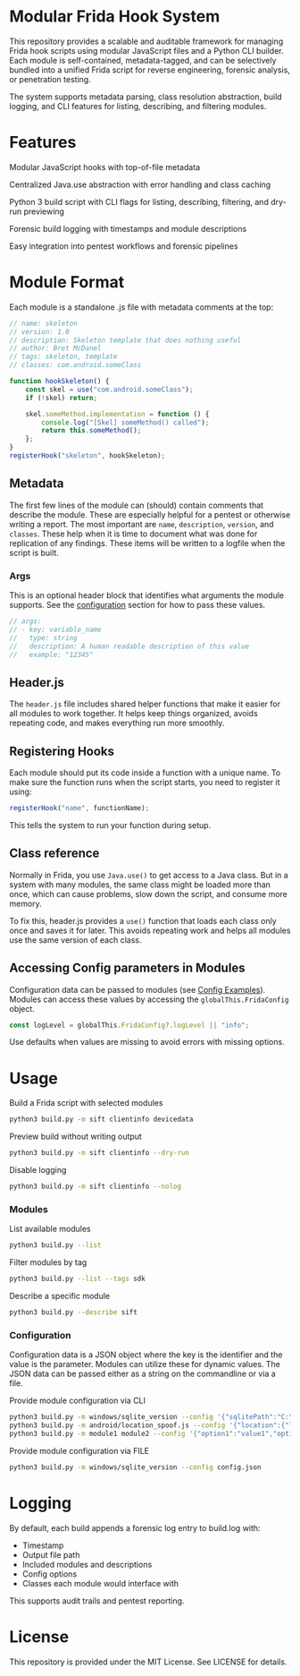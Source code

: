 # Modular Frida Hook System
This repository provides a scalable and auditable framework for managing Frida hook scripts using modular JavaScript files and a Python CLI builder. Each module is self-contained, metadata-tagged, and can be selectively bundled into a unified Frida script for reverse engineering, forensic analysis, or penetration testing.

The system supports metadata parsing, class resolution abstraction, build logging, and CLI features for listing, describing, and filtering modules.

# Features
Modular JavaScript hooks with top-of-file metadata

Centralized Java.use abstraction with error handling and class caching

Python 3 build script with CLI flags for listing, describing, filtering, and dry-run previewing

Forensic build logging with timestamps and module descriptions

Easy integration into pentest workflows and forensic pipelines

# Module Format
Each module is a standalone .js file with metadata comments at the top:

```javascript
// name: skeleton
// version: 1.0
// description: Skeleton template that does nothing useful
// author: Bret McDanel
// tags: skeleton, template
// classes: com.android.someClass

function hookSkeleton() {
    const skel = use("com.android.someClass");
    if (!skel) return;

    skel.someMethod.implementation = function () {
        console.log("[Skel] someMethod() called");
        return this.someMethod();
    };
}
registerHook("skeleton", hookSkeleton);
```
## Metadata
The first few lines of the module can (should) contain comments that describe the module.  These are especially helpful for a pentest or otherwise writing a report.  The most important are ```name```, ```description```, ```version```, and ```classes```.  These help when it is time to document what was done for replication of any findings.  These items will be written to a logfile when the script is built.

### Args
This is an optional header block that identifies what arguments the module supports.  See the [configuration](#configuration) section for how to pass these values.
```javascript
// args:
// - key: variable_name
//   type: string
//   description: A human readable description of this value
//   example: "12345"
```

## Header.js
The ```header.js``` file includes shared helper functions that make it easier for all modules to work together. It helps keep things organized, avoids repeating code, and makes everything run more smoothly.

## Registering Hooks
Each module should put its code inside a function with a unique name. To make sure the function runs when the script starts, you need to register it using:

```javascript
registerHook("name", functionName);
```
This tells the system to run your function during setup.

## Class reference
Normally in Frida, you use ```Java.use()``` to get access to a Java class. But in a system with many modules, the same class might be loaded more than once, which can cause problems, slow down the script, and consume more memory.

To fix this, header.js provides a ```use()``` function that loads each class only once and saves it for later. This avoids repeating work and helps all modules use the same version of each class. 

## Accessing Config parameters in Modules
Configuration data can be passed to modules (see [Config Examples](#configuration)).  Modules can access these values by accessing the ```globalThis.FridaConfig``` object.
```javascript
const logLevel = globalThis.FridaConfig?.logLevel || "info";
```
Use defaults when values are missing to avoid errors with missing options.


# Usage
Build a Frida script with selected modules
```bash
python3 build.py -m sift clientinfo devicedata
```
Preview build without writing output
```bash
python3 build.py -m sift clientinfo --dry-run
```
Disable logging
```bash
python3 build.py -m sift clientinfo --nolog
```
### Modules
List available modules
```bash
python3 build.py --list
```
Filter modules by tag
```bash
python3 build.py --list --tags sdk
```
Describe a specific module
```bash
python3 build.py --describe sift
```
### Configuration
Configuration data is a JSON object where the key is the identifier and the value is the parameter.  Modules can utilize these for dynamic values.  The JSON data can be passed either as a string on the commandline or via a file.  

Provide module configuration via CLI
```bash
python3 build.py -m windows/sqlite_version --config '{"sqlitePath":"C:\\Temp\\sqlite3.dll"}'
python3 build.py -m android/location_spoof.js --config '{"location":{"latitude":48.8584,"longitude":2.2945}}'
python3 build.py -m module1 module2 --config '{"option1":"value1","option2":"value2"}'
```
Provide module configuration via FILE
```bash
python3 build.py -m windows/sqlite_version --config config.json
```

# Logging
By default, each build appends a forensic log entry to build.log with:
* Timestamp
* Output file path
* Included modules and descriptions
* Config options
* Classes each module would interface with

This supports audit trails and pentest reporting.

# License
This repository is provided under the MIT License. See LICENSE for details.